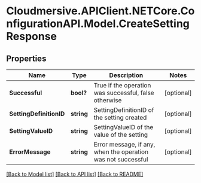 # Cloudmersive.APIClient.NETCore.ConfigurationAPI.Model.CreateSettingResponse
## Properties

Name | Type | Description | Notes
------------ | ------------- | ------------- | -------------
**Successful** | **bool?** | True if the operation was successful, false otherwise | [optional] 
**SettingDefinitionID** | **string** | SettingDefinitionID of the setting created | [optional] 
**SettingValueID** | **string** | SettingValueID of the value of the setting | [optional] 
**ErrorMessage** | **string** | Error message, if any, when the operation was not successful | [optional] 

[[Back to Model list]](../README.md#documentation-for-models) [[Back to API list]](../README.md#documentation-for-api-endpoints) [[Back to README]](../README.md)

